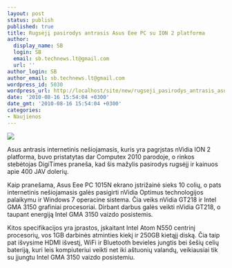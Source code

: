 ```yaml
---
layout: post
status: publish
published: true
title: Rugsėjį pasirodys antrasis Asus Eee PC su ION 2 platforma
author:
  display_name: SB
  login: SB
  email: sb.technews.lt@gmail.com
  url: ''
author_login: SB
author_email: sb.technews.lt@gmail.com
wordpress_id: 5030
wordpress_url: http://localhost/site/new/rugseji_pasirodys_antrasis_asus_eee_pc_su_ion_2_platforma/
date: '2010-08-16 15:54:04 +0300'
date_gmt: '2010-08-16 15:54:04 +0300'
categories:
- Naujienos
---
```

<div class="imgright"><img src="http://www.part.lt/img/6b2225036da8b1af407ac4ac5045bb0c572.jpg"  /></div>
<p>Asus antrasis internetinis nešiojamasis, kuris yra pagrįstas nVidia ION 2 platforma, buvo pristatytas dar Computex 2010 parodoje, o rinkos stebėtojas DigiTimes praneša, kad šis mažylis pasirodys rugsėjį ir kainuos apie 400 JAV dolerių.</p>
<p>Kaip pranešama, Asus Eee PC 1015N ekrano įstrižainė sieks 10 colių, o pats internetinis nešiojamasis galės pasigirti nVidia Optimus technologijos palaikymu ir Windows 7 operacine sistema. Čia veiks nVidia GT218 ir Intel GMA 3150 grafiniai procesoriai. Dirbant darbus galės veikti nVidia GT218, o taupant energiją Intel GMA 3150 vaizdo posistemis.</p>
<p>Kitos specifikacijos yra įprastos, įskaitant Intel Atom N550 centrinį procesorių, vos 1GB darbinės atminties kiekį ir 250GB kietąjį diską. Čia taip pat išvysime HDMI išvestį, WiFi ir Bluetooth bevieles jungtis bei šešių celių bateriją, kuri leis kompiuteriui veikti net iki aštuonių valandų, veikiausiai tik su įjungtu Intel GMA 3150 vaizdo posistemiu.<br /></p>
